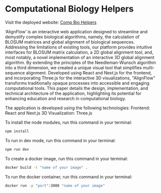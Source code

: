 # Computational Biology Helpers

Visit the deployed website: <a href="https://comp-bio-helpers.vercel.app/" target="_blank" rel="noopener noreferrer">Comp Bio Helpers</a>

‘AlignFlow’ is an interactive web application designed to streamline and demystify complex biological algorithms, namely, the calculation of BLOSUM matrices and global alignment of biological sequences. Addressing the limitations of existing tools, our platform provides intuitive interfaces for BLOSUM matrix calculation, a 2D global alignment tool, and, most notably, a novel implementation of an interactive 3D global alignment algorithm. By extending the principles of the Needleman-Wunsch algorithm into a third dimension, we created a unique visual tool that simplifies multi-sequence alignment. Developed using React and Next.js for the frontend, and incorporating Three.js for the interactive 3D visualizations, "AlignFlow" transforms traditionally opaque processes into accessible and engaging computational tools. This paper details the design, implementation, and technical architecture of the application, highlighting its potential for enhancing education and research in computational biology. 

The application is developed using the following technologies:
Frontend: React and Next.js
3D Visualization: Three.js




To install the node modules, run this command in your terminal:
```bash
npm install
```
To run in dev mode, run this command in your terminal:
```bash
npm run dev
```
To create a docker image, run this command in your terminal:
```bash
docker build -t "name of your image" .
```
To run the docker container, run this command in your terminal:
```bash
docker run -p "port":3000 "name of your image"
```
